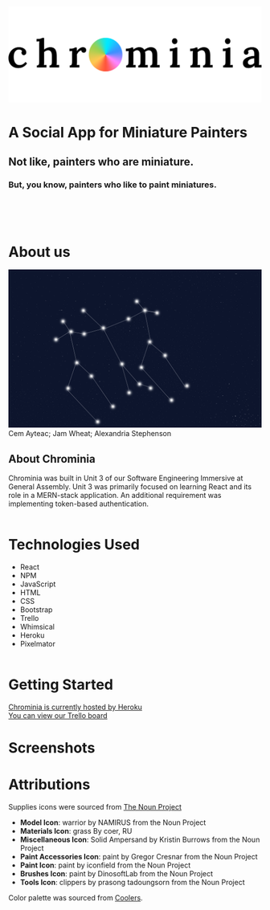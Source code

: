 ![chrominia](public/images/chrominialogodraft2black.png)
# A Social App for Miniature Painters

## Not like, painters who are miniature.

### But, you know, painters who like to paint miniatures.
<br/><br/><br/>


# About us
![Gemjamani](public/images/gemjamani.png)
Cem Ayteac; Jam Wheat; Alexandria Stephenson
## About Chrominia
Chrominia was built in Unit 3 of our Software Engineering Immersive at General Assembly. Unit 3 was primarily focused on learning React and its role in a MERN-stack application. An additional requirement was implementing token-based authentication.
<br/><br/>

# Technologies Used
* React
* NPM
* JavaScript
* HTML
* CSS
* Bootstrap
* Trello
* Whimsical
* Heroku
* Pixelmator
<br/><br/>

# Getting Started
[Chrominia is currently hosted by Heroku](https://chrominia.herokuapp.com/) <br />
[You can view our Trello board](https://trello.com/b/8wIUmzpN/chrominia)

# Screenshots

# Attributions
Supplies icons were sourced from [The Noun Project](https://thenounproject.com/)<br/>
- **Model Icon**: warrior by NAMIRUS from the Noun Project <br/>
- **Materials Icon**: grass By coer, RU <br/>
- **Miscellaneous Icon**: Solid Ampersand by Kristin Burrows from the Noun Project <br/>
- **Paint Accessories Icon**: paint by Gregor Cresnar from the Noun Project <br/>
- **Paint Icon**: paint by iconfield from the Noun Project <br/>
- **Brushes Icon**: paint by DinosoftLab from the Noun Project <br/>
- **Tools Icon**: clippers by prasong tadoungsorn from the Noun Project

Color palette was sourced from [Coolers](https://coolors.co/).
